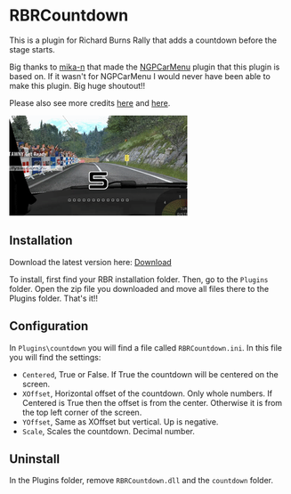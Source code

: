 # RBRCountdown

This is a plugin for Richard Burns Rally that adds a countdown before the stage starts.

Big thanks to [mika-n](https://github.com/mika-n) that made the [NGPCarMenu](https://github.com/mika-n/NGPCarMenu) plugin that this plugin is based on. If it wasn't for NGPCarMenu I would never have been able to make this plugin. Big huge shoutout!!

Please also see more credits [here](https://github.com/HanaMcHanaface/RBRCountdown/blob/main/NGPCarMenu_LicenseText.txt) and [here](https://github.com/HanaMcHanaface/RBRCountdown/blob/main/NGPCarMenu_LicenseText_3rdPartyTools.txt).

![example countdown gif](https://raw.githubusercontent.com/HanaMcHanaface/RBRCountdown/main/example.gif)

## Installation

Download the latest version here: [Download](https://github.com/HanaMcHanaface/RBRCountdown/releases/download/2.2.0.0/RBRCountdownV2.2.0.0.zip)

To install, first find your RBR installation folder. Then, go to the `Plugins` folder. Open the zip file you downloaded and move all files there to the Plugins folder. That's it!!

## Configuration

In `Plugins\countdown` you will find a file called `RBRCountdown.ini`. In this file you will find the settings:

* `Centered`, True or False. If True the countdown will be centered on the screen.
* `XOffset`, Horizontal offset of the countdown. Only whole numbers. If Centered is True then the offset is from the center. Otherwise it is from the top left corner of the screen.
* `YOffset`, Same as XOffset but vertical. Up is negative.
* `Scale`, Scales the countdown. Decimal number.

## Uninstall

In the Plugins folder, remove `RBRCountdown.dll` and the `countdown` folder.
